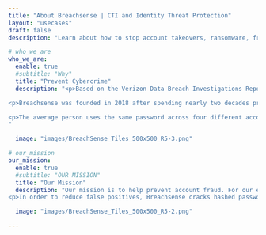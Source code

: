 ```yaml
---
title: "About Breachsense | CTI and Identity Threat Protection"
layout: "usecases"
draft: false
description: "Learn about how to stop account takeovers, ransomware, fraud and more. Discover how Breachsense helps security teams prevent ATOs, ransomware, fraud and more."

# who_we_are
who_we_are:
  enable: true
  #subtitle: "Why"
  title: "Prevent Cybercrime"
  description: "<p>Based on the Verizon Data Breach Investigations Report, the overwhelming majority of hacking related breaches involve compromised or weak passwords. We enable companies to reset these stolen credentials before criminals exploit them.<p>

<p>Breachsense was founded in 2018 after spending nearly two decades providing penetration testing and red teaming services to financial and government clients all over the world. Based on the realization that publicly available breached credentials (usernames and passwords) allowed us to penetrate otherwise secured networks, the idea behind Breachsense was born. </p>

<p>The average person uses the same password across four different accounts. This means that even if your organization is properly locked down, many of your users' credentials have been disclosed elsewhere. Instead of reacting after an attack occurs, Breachsense enables you to proactively defend your users who have had their passwords compromised. Breachsense alerts you in real-time when your user’s credentials appear in 3rd party data breaches.</p>
"

  image: "images/BreachSense_Tiles_500x500_R5-3.png"

# our_mission
our_mission:
  enable: true
  #subtitle: "OUR MISSION"
  title: "Our Mission"
  description: "Our mission is to help prevent account fraud. For our enterprise clients we do that by providing real time notification when staff appear in third party breaches. This allows them to verify if the same password is used within the organization in order to force a password update accordingly. Verified security consultants and managed security providers can use Breachsense to help protect their clients by gaining visibility into their leaked credentials. Pen Testers and Red Teams can leverage the data to escalate privileges during engagements as well.<p>
<p>In order to reduce false positives, Breachsense cracks hashed passwords where possible. This enables you to verify the actual risk involved, based on whether the password is still in use or not. In addition, verified security providers can access third party data without requiring their clients to make DNS or HTTP changes. The API provides flexible integration that works with virtually any application, SIEM or browser. With over 30 billion breached credentials and growing, let our offense become your defense."

  image: "images/BreachSense_Tiles_500x500_R5-2.png"

---
```

